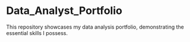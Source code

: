 # Data_Analyst_Portfolio
This repository showcases my data analysis portfolio, demonstrating the essential skills I possess.
